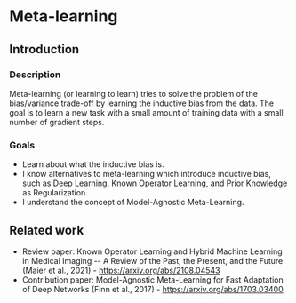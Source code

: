 # Meta-learning

## Introduction

### Description
Meta-learning (or learning to learn) tries to solve the problem of the bias/variance trade-off by learning the inductive bias from the data. The goal is to learn a new task with a small amount of training data with a small number of gradient steps.

### Goals
* Learn about what the inductive bias is.
* I know alternatives to meta-learning which introduce inductive bias, such as Deep Learning, Known Operator Learning, and Prior Knowledge as Regularization.
* I understand the concept of Model-Agnostic Meta-Learning.

## Related work
* Review paper: Known Operator Learning and Hybrid Machine Learning in Medical Imaging -- A Review of the Past, the Present, and the Future (Maier et al., 2021) - https://arxiv.org/abs/2108.04543
* Contribution paper: Model-Agnostic Meta-Learning for Fast Adaptation of Deep Networks (Finn et al., 2017) - https://arxiv.org/abs/1703.03400
